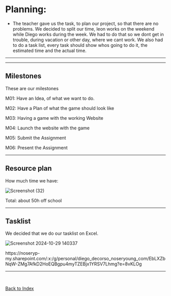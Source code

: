 # Planning: 

<ul><li> The teacher gave us the task, to plan our project, so that there are no problems. We decided to split our time, leon works on the weekend while Diego works during the week. We had to do that so we dont get in trouble, during vacation or other day, where we cant work. We also had to do a task list, every task should show whos going to do it, the estimated time and the actual time. </li></ul>

<hr>



<hr>

## Milestones
These are our milestones

<p>M01: Have an Idea, of what we want to do.</p> 
<p>M02: Have a Plan of what the game should look like</p> 
<p>M03: Having a game with the working Website</p> 
<p>M04: Launch the website with the game</p> 
<p>M05: Submit the Assignment</p>
<p>M06: Present the Assignment</p>


<ul>
  
</ul>


<hr>

## Resource plan 
How much time we have:

![Screenshot (32)](https://github.com/user-attachments/assets/39e88596-24ae-4d0a-bac9-46f394f95b9d)

Total: about 50h off school
<hr>

## Tasklist
We decided that we do our tasklist on Excel. 


![Screenshot 2024-10-29 140337](https://github.com/user-attachments/assets/c7214b15-18fc-416b-998e-e6dc7fdbf361)

<p>https://noseryp-my.sharepoint.com/:x:/g/personal/diego_decorso_noseryoung_com/EbLXZbNqW-ZMg7AfkD2HoEQBgpu4myTZEBjx1YRSV7Lhmg?e=8vKLOg</p>

<hr> 




<br>


[Back to Index](README.md)



